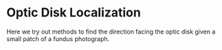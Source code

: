 # Optic Disk Localization
Here we try out methods to find the direction facing the optic disk given a small patch of a fundus photograph.
 
